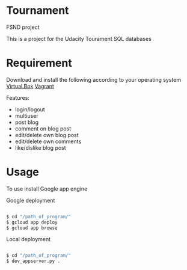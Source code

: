 # Tournament
FSND project

This is a project for the Udacity Tourament SQL databases

# Requirement

Download and install the following according to your operating system
[Virtual Box](https://www.virtualbox.org/wiki/Downloads)
[Vagrant](https://www.vagrantup.com/downloads.html)

Features:
- login/logout
- multiuser
- post blog
- comment on blog post
- edit/delete own blog post
- edit/delete own comments
- like/dislike blog post

# Usage

To use install Google app engine 

Google deployment
```sh

$ cd "/path_of_program/"
$ gcloud app deploy
$ gcloud app browse

```
Local deployment
```sh

$ cd "/path_of_program/"
$ dev_appserver.py .

```